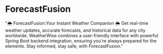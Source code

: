 # ForecastFusion
"🌦️ ForecastFusion:Your Instant Weather Companion 🌦️ Get real-time weather updates, accurate forecasts, and historical data for any city worldwide. WeatherWise combines a user-friendly interface with powerful Spring Boot backend integration, ensuring you're always prepared for the elements. Stay informed, stay safe, with ForecastFusion."
